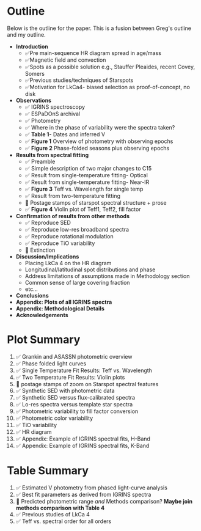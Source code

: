 # Outline

Below is the outline for the paper.  This is a fusion between Greg's outline and my outline.

- **Introduction**
	- :white_check_mark:Pre main-sequence HR diagram spread in age/mass
	- :white_check_mark:Magnetic field and convection
	- :white_check_mark:Spots as a possible solution e.g., Stauffer Pleaides, recent Covey, Somers
	- :white_check_mark:Previous studies/techniques of Starspots
	- :white_check_mark:Motivation for LkCa4- biased selection as proof-of-concept, no disk
- **Observations**
	- :white_check_mark: IGRINS spectroscopy
	- :white_check_mark: ESPaDOnS archival
	- :white_check_mark: Photometry
	- :white_check_mark: Where in the phase of variability were the spectra taken?
	- :white_check_mark: **Table 1-** Dates and inferred V
	- :white_check_mark: **Figure 1** Overview of photometry with observing epochs
	- :white_check_mark: **Figure 2** Phase-folded seasons plus observing epochs
- **Results from spectral fitting**
	- :white_check_mark: Preamble
	- :white_check_mark: Simple description of two major changes to C15
	- :white_check_mark: Result from single-temperature fitting- Optical
	- :white_check_mark: Result from single-temperature fitting- Near-IR
	- :white_check_mark: **Figure 3** Teff vs. Wavelength for single temp
	- :white_check_mark: Result from two-temperature fitting
	- :round_pushpin: Postage stamps of starspot spectral structure + prose
	- :white_check_mark: **Figure 4** Violin plot of Teff1, Teff2, fill factor
-  **Confirmation of results from other methods**
	- :white_check_mark: Reproduce SED	 
	- :white_check_mark: Reproduce low-res broadband spectra
	- :white_check_mark: Reproduce rotational modulation
	- :white_check_mark: Reproduce TiO variability
	- :round_pushpin: Extinction
- **Discussion/Implications**
	- Placing LkCa 4 on the HR diagram
	- Longitudinal/latitudinal spot distributions and phase
	- Address limitations of assumptions made in Methodology section
	- Common sense of large covering fraction
	- etc...
- **Conclusions**
- **Appendix: Plots of all IGRINS spectra**
- **Appendix: Methodological Details**
- **Acknowledgements**


# Plot Summary

1. :white_check_mark: Grankin and ASASSN photometric overview
2. :white_check_mark: Phase folded light curves
3. :white_check_mark: Single Temperature Fit Results: Teff vs. Wavelength
4. :white_check_mark: Two Temperature Fit Results: Violin plots
5. :round_pushpin: postage stamps of zoom on Starspot spectral features
6. :white_check_mark: Synthetic SED with photometric data
7. :white_check_mark: Synthetic SED versus flux-calibrated spectra
8. :white_check_mark: Lo-res spectra versus template star spectra
9. :white_check_mark: Photometric variability to fill factor conversion
10. :white_check_mark: Photometric color variability
11. :white_check_mark: TiO variability
12. :white_check_mark: HR diagram
13. :white_check_mark: Appendix: Example of IGRINS spectral fits, H-Band
14. :white_check_mark: Appendix: Example of IGRINS spectral fits, K-Band

# Table Summary

1. :white_check_mark: Estimated V photometry from phased light-curve analysis
2. :white_check_mark: Best fit parameters as derived from IGRINS spectra
3. :round_pushpin: Predicted photometric range *and* Methods comparison? **Maybe join methods comparison with Table 4**
4. :white_check_mark: Previous studies of LkCa 4
5. :white_check_mark: Teff vs. spectral order for all orders
